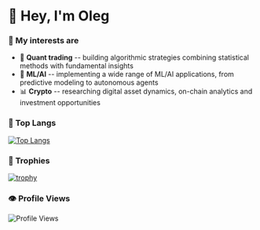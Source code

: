 # 👋 Hey, I'm Oleg

### 🚀 My interests are
- 🤖 **Quant trading** -- building algorithmic strategies combining statistical methods with fundamental insights
- 🧠 **ML/AI** -- implementing a wide range of ML/AI applications, from predictive modeling to autonomous agents
- 📊 **Crypto** -- researching digital asset dynamics, on-chain analytics and investment opportunities

### 💬 Top Langs
[![Top Langs](https://github-readme-stats.vercel.app/api/top-langs/?username=OlegMitsik&layout=compact)](https://github.com/anuraghazra/github-readme-stats)

### 🏅 Trophies
[![trophy](https://github-profile-trophy.vercel.app/?username=OlegMitsik&theme=gruvbox_light&margin-w=8&margin-h=8&column=5)](https://github.com/ryo-ma/github-profile-trophy)

### 👁️ Profile Views
![Profile Views](https://komarev.com/ghpvc/?username=OlegMitsik&style=flat)
